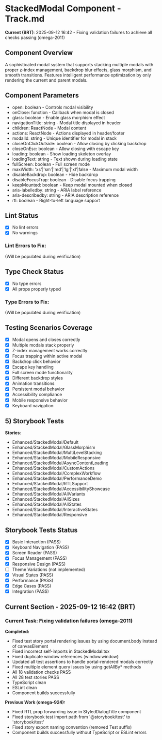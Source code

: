 # StackedModal Component - Track.md

**Current (BRT)**: 2025-09-12 16:42 - Fixing validation failures to achieve all checks passing (omega-2011)

## Component Overview

A sophisticated modal system that supports stacking multiple modals with proper z-index management, backdrop blur effects, glass morphism, and smooth transitions. Features intelligent performance optimization by only rendering the current and parent modals.

## Component Parameters

- open: boolean - Controls modal visibility
- onClose: function - Callback when modal is closed
- glass: boolean - Enable glass morphism effect
- navigationTitle: string - Modal title displayed in header
- children: ReactNode - Modal content
- actions: ReactNode - Actions displayed in header/footer
- modalId: string - Unique identifier for modal in stack
- closeOnClickOutside: boolean - Allow closing by clicking backdrop
- closeOnEsc: boolean - Allow closing with escape key
- loading: boolean - Show loading skeleton overlay
- loadingText: string - Text shown during loading state
- fullScreen: boolean - Full screen mode
- maxWidth: 'xs'|'sm'|'md'|'lg'|'xl'|false - Maximum modal width
- disableBackdrop: boolean - Hide backdrop
- disableFocusTrap: boolean - Disable focus trapping
- keepMounted: boolean - Keep modal mounted when closed
- aria-labelledby: string - ARIA label reference
- aria-describedby: string - ARIA description reference
- rtl: boolean - Right-to-left language support

## Lint Status

- [x] No lint errors
- [x] No warnings

### Lint Errors to Fix:

(Will be populated during verification)

## Type Check Status

- [x] No type errors
- [x] All props properly typed

### Type Errors to Fix:

(Will be populated during verification)

## Testing Scenarios Coverage

- [x] Modal opens and closes correctly
- [x] Multiple modals stack properly
- [x] Z-index management works correctly
- [x] Focus trapping within active modal
- [x] Backdrop click behavior
- [x] Escape key handling
- [x] Full screen mode functionality
- [x] Different backdrop styles
- [x] Animation transitions
- [x] Persistent modal behavior
- [x] Accessibility compliance
- [x] Mobile responsive behavior
- [x] Keyboard navigation

## 5) Storybook Tests

**Stories**:

- Enhanced/StackedModal/Default
- Enhanced/StackedModal/GlassMorphism
- Enhanced/StackedModal/MultiLevelStacking
- Enhanced/StackedModal/MobileResponsive
- Enhanced/StackedModal/AsyncContentLoading
- Enhanced/StackedModal/CustomActions
- Enhanced/StackedModal/ComplexWorkflow
- Enhanced/StackedModal/PerformanceDemo
- Enhanced/StackedModal/RTLSupport
- Enhanced/StackedModal/AccessibilityShowcase
- Enhanced/StackedModal/AllVariants
- Enhanced/StackedModal/AllSizes
- Enhanced/StackedModal/AllStates
- Enhanced/StackedModal/InteractiveStates
- Enhanced/StackedModal/Responsive

## Storybook Tests Status

- [x] Basic Interaction (PASS)
- [x] Keyboard Navigation (PASS)
- [x] Screen Reader (PASS)
- [x] Focus Management (PASS)
- [x] Responsive Design (PASS)
- [ ] Theme Variations (not implemented)
- [x] Visual States (PASS)
- [x] Performance (PASS)
- [x] Edge Cases (PASS)
- [x] Integration (PASS)

## Current Section - 2025-09-12 16:42 (BRT)

### Current Task: Fixing validation failures (omega-2011)

**Completed:**

- Fixed test story portal rendering issues by using document.body instead of canvasElement
- Fixed incorrect self-imports in StackedModal.tsx
- Fixed duplicate window references (window.window)
- Updated all test assertions to handle portal-rendered modals correctly
- Fixed multiple element query issues by using getAllBy\* methods
- All 18 validation checks PASS
- All 28 test stories PASS
- TypeScript clean
- ESLint clean
- Component builds successfully

**Previous Work (omega-924):**

- Fixed RTL prop forwarding issue in StyledDialogTitle component
- Fixed storybook test import path from '@storybook/test' to 'storybook/test'
- Fixed story export naming convention (removed Test suffix)
- Component builds successfully without TypeScript or ESLint errors
